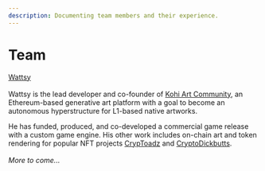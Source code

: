 ```yaml
---
description: Documenting team members and their experience.
---
```


# Team

[Wattsy](https://wattsy.art)\
\
Wattsy is the lead developer and co-founder of [Kohi Art Community](https://kohi.art), an Ethereum-based generative art platform with a goal to become an autonomous hyperstructure for L1-based native artworks.&#x20;

He has funded, produced, and co-developed a commercial game release with a custom game engine. His other work includes on-chain art and token rendering for popular NFT projects [CrypToadz](https://cryptoadz.io) and [CryptoDickbutts](https://cryptodickbutts.com).\
\
_More to come..._


